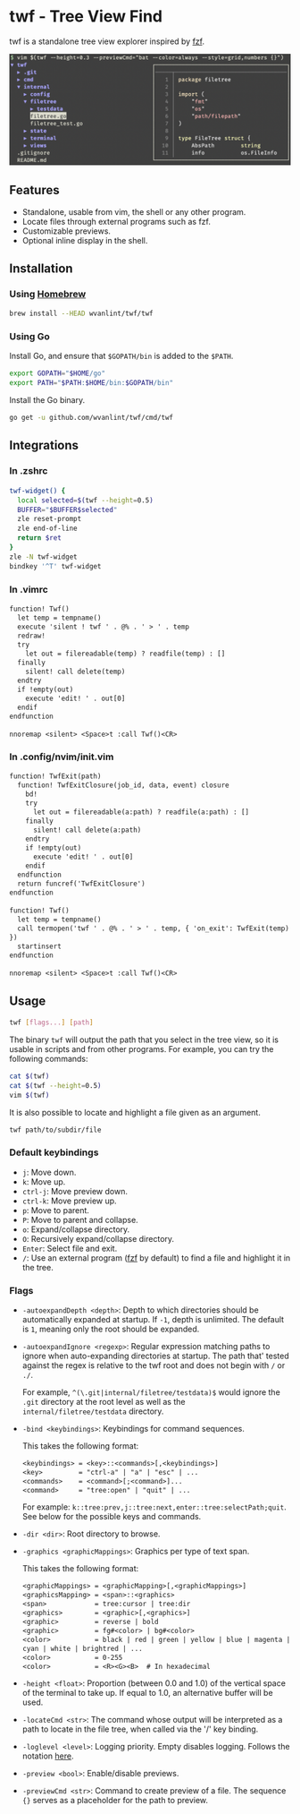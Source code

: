 twf - Tree View Find
===

twf is a standalone tree view explorer inspired by [fzf](https://github.com/junegunn/fzf).

<img src="screenshot.png" width=640>

Features
--------

- Standalone, usable from vim, the shell or any other program.
- Locate files through external programs such as fzf.
- Customizable previews.
- Optional inline display in the shell.

Installation
------------

### Using [Homebrew](https://brew.sh/)

```sh
brew install --HEAD wvanlint/twf/twf
```

### Using Go

Install Go, and ensure that `$GOPATH/bin` is added to the `$PATH`.

```sh
export GOPATH="$HOME/go"
export PATH="$PATH:$HOME/bin:$GOPATH/bin"
```

Install the Go binary.

```sh
go get -u github.com/wvanlint/twf/cmd/twf
```

Integrations
------------

### In .zshrc

```sh
twf-widget() {
  local selected=$(twf --height=0.5)
  BUFFER="$BUFFER$selected"
  zle reset-prompt
  zle end-of-line
  return $ret
}
zle -N twf-widget
bindkey '^T' twf-widget
```

### In .vimrc

```vim
function! Twf()
  let temp = tempname()
  execute 'silent ! twf ' . @% . ' > ' . temp
  redraw!
  try
    let out = filereadable(temp) ? readfile(temp) : []
  finally
    silent! call delete(temp)
  endtry
  if !empty(out)
    execute 'edit! ' . out[0]
  endif
endfunction

nnoremap <silent> <Space>t :call Twf()<CR>
```

### In .config/nvim/init.vim

```vim
function! TwfExit(path)
  function! TwfExitClosure(job_id, data, event) closure
    bd!
    try
      let out = filereadable(a:path) ? readfile(a:path) : []
    finally
      silent! call delete(a:path)
    endtry
    if !empty(out)
      execute 'edit! ' . out[0]
    endif
  endfunction
  return funcref('TwfExitClosure')
endfunction

function! Twf()
  let temp = tempname()
  call termopen('twf ' . @% . ' > ' . temp, { 'on_exit': TwfExit(temp) })
  startinsert
endfunction

nnoremap <silent> <Space>t :call Twf()<CR>
```

Usage
-----

```sh
twf [flags...] [path]
```

The binary `twf` will output the path that you select in the tree view, so it is usable in scripts and from other programs.
For example, you can try the following commands:

```sh
cat $(twf)
cat $(twf --height=0.5)
vim $(twf)
```

It is also possible to locate and highlight a file given as an argument.

```sh
twf path/to/subdir/file
```

### Default keybindings

- `j`: Move down.
- `k`: Move up.
- `ctrl-j`: Move preview down.
- `ctrl-k`: Move preview up.
- `p`: Move to parent.
- `P`: Move to parent and collapse.
- `o`: Expand/collapse directory.
- `O`: Recursively expand/collapse directory.
- `Enter`: Select file and exit.
- `/`: Use an external program ([fzf](https://github.com/junegunn/fzf) by default) to find a file and highlight it in the tree.

### Flags

- `-autoexpandDepth <depth>`: Depth to which directories should be automatically expanded at startup. If `-1`, depth is unlimited. The default is `1`, meaning only the root should be expanded.
- `-autoexpandIgnore <regexp>`: Regular expression matching paths to ignore when auto-expanding directories at startup. The path that' tested against the regex is relative to the twf root and does not begin with `/` or `./`.

  For example, `^(\.git|internal/filetree/testdata)$` would ignore the `.git` directory at the root level as well as the `internal/filetree/testdata` directory.

- `-bind <keybindings>`: Keybindings for command sequences.

  This takes the following format:
  ```
  <keybindings> = <key>::<commands>[,<keybindings>]
  <key>         = "ctrl-a" | "a" | "esc" | ...
  <commands>    = <command>[;<command>]...
  <command>     = "tree:open" | "quit" | ...
  ```
  For example: `k::tree:prev,j::tree:next,enter::tree:selectPath;quit`.
  See below for the possible keys and commands.

- `-dir <dir>`: Root directory to browse.
- `-graphics <graphicMappings>`: Graphics per type of text span.

  This takes the following format:
  ```
  <graphicMappings> = <graphicMapping>[,<graphicMappings>]
  <graphicsMapping> = <span>::<graphics>
  <span>            = tree:cursor | tree:dir
  <graphics>        = <graphic>[,<graphics>]
  <graphic>         = reverse | bold
  <graphic>         = fg#<color> | bg#<color>
  <color>           = black | red | green | yellow | blue | magenta | cyan | white | brightred | ...
  <color>           = 0-255
  <color>           = <R><G><B>  # In hexadecimal
  ```
- `-height <float>`: Proportion (between 0.0 and 1.0) of the vertical space of the terminal to take up. If equal to 1.0, an alternative buffer will be used.
- `-locateCmd <str>`: The command whose output will be interpreted as a path to locate in the file tree, when called via the '/' key binding.
- `-loglevel <level>`: Logging priority. Empty disables logging. Follows the notation [here](https://godoc.org/go.uber.org/zap/zapcore#Level.UnmarshalText).
- `-preview <bool>`: Enable/disable previews.
- `-previewCmd <str>`: Command to create preview of a file. The sequence `{}` serves as a placeholder for the path to preview.
